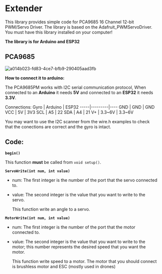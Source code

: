 # Extender

This library provides simple code for PCA9685 16 Channel 12-bit PWM/Servo Driver.
The library is based on the Adafruit_PWMServoDriver. You must have this library installed on your computer!


**The library is for Arduino and ESP32**

## PCA9685

![a014b023-fd83-4ce7-bfb9-290405aad3fb](https://ae01.alicdn.com/kf/S64b630d8040d4b5b90f90b4e7a843e6cX.jpg)

**How to connect it to arduino:**

The PCA9685PM works with I2C serial communication protocol, When connected to an **Arduino** it needs **5V** and connected to an **ESP32** it needs **3.3V**.

Connections:
Gyro | Arduino | ESP32
-----|---------|----
GND  | GND     | GND
VCC  | 5V      | 3V3
SCL  | A5      | 22
SDA  | A4      | 21
V+   | 3.3~6V | 3.3~6V

You may want to use the I2C scanner from the wire.h examples to check that the conections are correct and the gyro is intact.

## Code:

**`begin()`**

This function **must** be called from `void setup()`.


**`ServoWrite(int num, int value)`**

- num: The first integer is the number of the port that the servo connected to.
- value: The second integer is the value that you want to write to the servo.

  This function write an angle to a servo.
  

**`MotorWrite(int num, int value)`**

- num: The first integer is the number of the port that the motor connected to.
- value: The second integer is the value that you want to write to the motor; this number represents the desired speed that you want the motor.

  This function write speed to a motor. The motor that you should connect is brushless motor and ESC (mostly used in drones)

  
